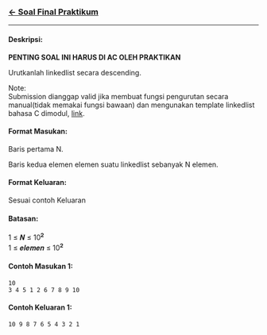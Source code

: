 ### [← Soal Final Praktikum](../../README.md)
<hr />

#### Deskripsi: 
**PENTING SOAL INI HARUS DI AC OLEH PRAKTIKAN**

Urutkanlah linkedlist secara descending.

Note:<br>
Submission dianggap valid jika membuat fungsi pengurutan secara manual(tidak memakai fungsi bawaan) dan mengunakan template linkedlist bahasa C dimodul, [link](https://github.com/Algoritma-dan-Pemrograman-ITS/StrukturData/blob/master/For%20C/D.Array%2C%20Stack%2C%20Queue%2C%20Deque%2C%20Pr.Queue/list_singly.c).

#### Format Masukan:
Baris pertama N.

Baris kedua elemen elemen suatu linkedlist sebanyak N elemen.

#### Format Keluaran:
Sesuai contoh Keluaran

#### Batasan:
1 ≤ 𝑵 ≤ 10<sup>𝟐</sup><br>
1 ≤ 𝒆𝒍𝒆𝒎𝒆𝒏 ≤ 10<sup>𝟐</sup>

#### Contoh Masukan 1:
```
10 
3 4 5 1 2 6 7 8 9 10
```

#### Contoh Keluaran 1:
```
10 9 8 7 6 5 4 3 2 1
```
